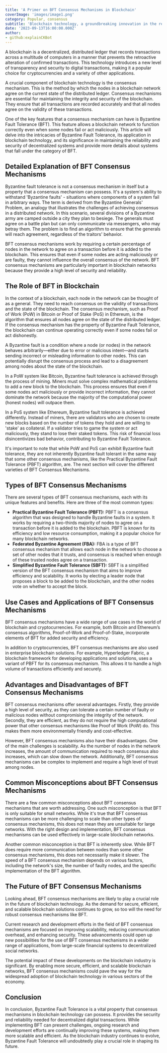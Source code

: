 ```yaml
---
title: 'A Primer on BFT Consensus Mechanisms in Blockchain'
coverImage: 'images/image1.png'
category: Popular, consensus
subtitle: 'Blockchain technology, a groundbreaking innovation in the realm of digital transactions, has been the subject of increasing attention over the past decade.'
date: '2023-09-13T16:00:00.000Z'
author: 
- github:explainCKBot
---
```



A blockchain is a decentralized, distributed ledger that records transactions across a multitude of computers in a manner that prevents the retroactive alteration of confirmed transactions. This technology introduces a new level of transparency and security to digital transactions, making it a popular choice for cryptocurrencies and a variety of other applications.

A crucial component of blockchain technology is the consensus mechanism. This is the method by which the nodes in a blockchain network agree on the current state of the distributed ledger. Consensus mechanisms are essential for maintaining the integrity and security of the blockchain. They ensure that all transactions are recorded accurately and that all nodes agree on the validity of these transactions.

One of the key features that a consensus mechanism can have is Byzantine Fault Tolerance (BFT). This feature allows a blockchain network to function correctly even when some nodes fail or act maliciously. This article will delve into the intricacies of Byzantine Fault Tolerance, its application in blockchain technology, and its significance in maintaining the reliability and security of decentralized systems and provide more details about systems that fall under the category of BFT.


## Detailed Explanation of BFT Consensus Mechanisms

Byzantine fault tolerance is not a consensus mechanism in itself but a property that a consensus mechanism can possess. It's a system's ability to withstand 'Byzantine faults' - situations where components of a system fail in arbitrary ways. The term is derived from the Byzantine Generals' Problem, an analogy that illustrates the challenges of achieving consensus in a distributed network. In this scenario, several divisions of a Byzantine army are camped outside a city they plan to besiege. The generals must agree on a battle plan but can only communicate via messengers, who may betray them. The problem is to find an algorithm to ensure that the generals will reach agreement, regardless of the traitors' behavior.

BFT consensus mechanisms work by requiring a certain percentage of nodes in the network to agree on a transaction before it is added to the blockchain. This ensures that even if some nodes are acting maliciously or are faulty, they cannot influence the overall consensus of the network. BFT consensus mechanisms are particularly important in blockchain networks because they provide a high level of security and reliability.


## The Role of BFT in Blockchain

In the context of a blockchain, each node in the network can be thought of as a general. They need to reach consensus on the validity of transactions and the state of the blockchain. The consensus mechanism, such as Proof of Work (PoW) in Bitcoin or Proof of Stake (PoS) in Ethereum, is the algorithm that ensures all nodes agree on the state of the distributed ledger. If the consensus mechanism has the property of Byzantine Fault Tolerance, the blockchain can continue operating correctly even if some nodes fail or act dishonestly.

A Byzantine fault is a condition where a node (or nodes) in the network behaves arbitrarily—either due to error or malicious intent—and starts sending incorrect or misleading information to other nodes. This can potentially disrupt the consensus process and lead to a disagreement among nodes about the state of the blockchain.

In a PoW system like Bitcoin, Byzantine fault tolerance is achieved through the process of mining. Miners must solve complex mathematical problems to add a new block to the blockchain. This process ensures that even if some nodes act maliciously or provide incorrect information, they cannot dominate the network because the majority of the computational power (honest nodes) will outpace them.

In a PoS system like Ethereum, Byzantine fault tolerance is achieved differently. Instead of miners, there are validators who are chosen to create new blocks based on the number of tokens they hold and are willing to 'stake' as collateral. If a validator tries to game the system or act maliciously, they stand to lose their staked tokens. This risk of financial loss disincentivizes bad behavior, contributing to Byzantine Fault Tolerance.

It's important to note that while PoW and PoS can exhibit Byzantine fault tolerance, they are not inherently Byzantine fault tolerant in the same way that some other consensus mechanisms, like the Practical Byzantine Fault Tolerance (PBFT) algorithm, are. The next section will cover the different varieties of BFT Consensus Mechanisms.


## Types of BFT Consensus Mechanisms

There are several types of BFT consensus mechanisms, each with its unique features and benefits. Here are three of the most common types:



* **Practical Byzantine Fault Tolerance (PBFT):** PBFT is a consensus algorithm that was designed to handle Byzantine faults in a system. It works by requiring a two-thirds majority of nodes to agree on a transaction before it is added to the blockchain. PBFT is known for its efficiency and low resource consumption, making it a popular choice for many blockchain networks.
* **Federated Byzantine Agreement (FBA):** FBA is a type of BFT consensus mechanism that allows each node in the network to choose a set of other nodes that it trusts, and consensus is reached when enough of these trusted nodes agree on a transaction.
* **Simplified Byzantine Fault Tolerance (SBFT):** SBFT is a simplified version of the BFT consensus mechanism that aims to improve efficiency and scalability. It works by electing a leader node that proposes a block to be added to the blockchain, and the other nodes vote on whether to accept the block.


## Use Cases and Applications of BFT Consensus Mechanisms

BFT consensus mechanisms have a wide range of use cases in the world of blockchain and cryptocurrencies. For example, both Bitcoin and Ethereum’s consensus algorithms, Proof-of-Work and Proof-of-Stake, incorporate elements of BFT for added security and efficiency.

In addition to cryptocurrencies, BFT consensus mechanisms are also used in enterprise blockchain solutions. For example, Hyperledger Fabric, a blockchain framework for developing applications and solutions, uses a variant of PBFT for its consensus mechanism. This allows it to handle a high volume of transactions efficiently and securely.


## Advantages and Disadvantages of BFT Consensus Mechanisms

BFT consensus mechanisms offer several advantages. Firstly, they provide a high level of security, as they can tolerate a certain number of faulty or malicious nodes without compromising the integrity of the network. Secondly, they are efficient, as they do not require the high computational power that other consensus mechanisms like Proof of Work (PoW) do. This makes them more environmentally friendly and cost-effective.

However, BFT consensus mechanisms also have their disadvantages. One of the main challenges is scalability. As the number of nodes in the network increases, the amount of communication required to reach consensus also increases, which can slow down the network. Additionally, BFT consensus mechanisms can be complex to implement and require a high level of trust among nodes.


## Common Misconceptions about BFT Consensus Mechanisms

There are a few common misconceptions about BFT consensus mechanisms that are worth addressing. One such misconception is that BFT is only suitable for small networks. While it's true that BFT consensus mechanisms can be more challenging to scale than other types of consensus mechanisms, this does not mean they are unsuitable for large networks. With the right design and implementation, BFT consensus mechanisms can be used effectively in large-scale blockchain networks.

Another common misconception is that BFT is inherently slow. While BFT does require more communication between nodes than some other consensus mechanisms, this does not necessarily make it slower. The speed of a BFT consensus mechanism depends on various factors, including the network's size, the number of faulty nodes, and the specific implementation of the BFT algorithm.


## The Future of BFT Consensus Mechanisms

Looking ahead, BFT consensus mechanisms are likely to play a crucial role in the future of blockchain technology. As the demand for secure, efficient, and scalable blockchain solutions continues to grow, so too will the need for robust consensus mechanisms like BFT.

Current research and development efforts in the field of BFT consensus mechanisms are focused on improving scalability, reducing communication overhead, and enhancing security. These advancements could open up new possibilities for the use of BFT consensus mechanisms in a wider range of applications, from large-scale financial systems to decentralized social networks.

The potential impact of these developments on the blockchain industry is significant. By enabling more secure, efficient, and scalable blockchain networks, BFT consensus mechanisms could pave the way for the widespread adoption of blockchain technology in various sectors of the economy.


## Conclusion

In conclusion, Byzantine Fault Tolerance is a vital property that consensus mechanisms in blockchain technology can possess. It provides the security and reliability needed for decentralized digital transactions. While implementing BFT can present challenges, ongoing research and development efforts are continually improving these systems, making them more scalable and efficient. As the blockchain industry continues to evolve, Byzantine Fault Tolerance will undoubtedly play a crucial role in shaping its future.
